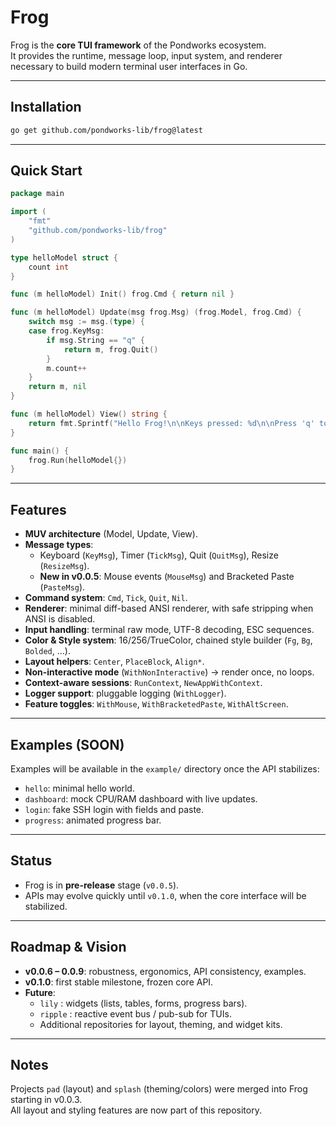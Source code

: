 # Frog

Frog is the **core TUI framework** of the Pondworks ecosystem.  
It provides the runtime, message loop, input system, and renderer necessary to build modern terminal user interfaces in Go.

---

## Installation

```bash
go get github.com/pondworks-lib/frog@latest
```

---

## Quick Start

```go
package main

import (
    "fmt"
    "github.com/pondworks-lib/frog"
)

type helloModel struct {
    count int
}

func (m helloModel) Init() frog.Cmd { return nil }

func (m helloModel) Update(msg frog.Msg) (frog.Model, frog.Cmd) {
    switch msg := msg.(type) {
    case frog.KeyMsg:
        if msg.String == "q" {
            return m, frog.Quit()
        }
        m.count++
    }
    return m, nil
}

func (m helloModel) View() string {
    return fmt.Sprintf("Hello Frog!\n\nKeys pressed: %d\n\nPress 'q' to quit.", m.count)
}

func main() {
    frog.Run(helloModel{})
}
```

---

## Features

- **MUV architecture** (Model, Update, View).
- **Message types**:
  - Keyboard (`KeyMsg`), Timer (`TickMsg`), Quit (`QuitMsg`), Resize (`ResizeMsg`).
  - **New in v0.0.5**: Mouse events (`MouseMsg`) and Bracketed Paste (`PasteMsg`).
- **Command system**: `Cmd`, `Tick`, `Quit`, `Nil`.
- **Renderer**: minimal diff-based ANSI renderer, with safe stripping when ANSI is disabled.
- **Input handling**: terminal raw mode, UTF-8 decoding, ESC sequences.
- **Color & Style system**: 16/256/TrueColor, chained style builder (`Fg`, `Bg`, `Bolded`, …).
- **Layout helpers**: `Center`, `PlaceBlock`, `Align*`.
- **Non-interactive mode** (`WithNonInteractive`) → render once, no loops.
- **Context-aware sessions**: `RunContext`, `NewAppWithContext`.
- **Logger support**: pluggable logging (`WithLogger`).
- **Feature toggles**: `WithMouse`, `WithBracketedPaste`, `WithAltScreen`.

---

## Examples (SOON)

Examples will be available in the `example/` directory once the API stabilizes:  

- `hello`: minimal hello world.  
- `dashboard`: mock CPU/RAM dashboard with live updates.  
- `login`: fake SSH login with fields and paste.  
- `progress`: animated progress bar.  

---

## Status

- Frog is in **pre-release** stage (`v0.0.5`).  
- APIs may evolve quickly until `v0.1.0`, when the core interface will be stabilized.

---

## Roadmap & Vision

- **v0.0.6 – 0.0.9**: robustness, ergonomics, API consistency, examples.  
- **v0.1.0**: first stable milestone, frozen core API.  
- **Future**:
  - `lily` : widgets (lists, tables, forms, progress bars).  
  - `ripple` : reactive event bus / pub-sub for TUIs.  
  - Additional repositories for layout, theming, and widget kits.  

---

## Notes

Projects `pad` (layout) and `splash` (theming/colors) were merged into Frog starting in v0.0.3.  
All layout and styling features are now part of this repository.
